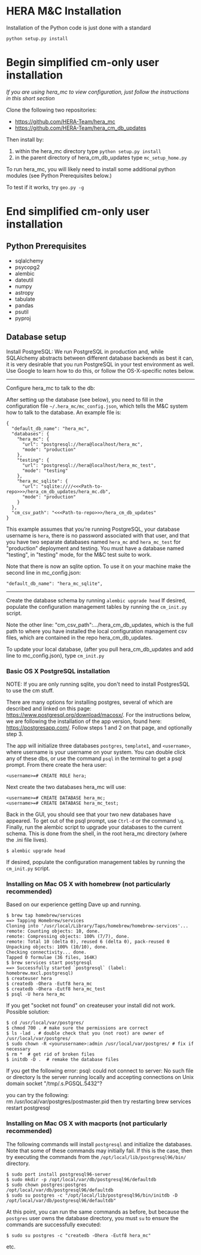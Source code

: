 HERA M&C Installation
=====================

Installation of the Python code is just done with a standard
```
python setup.py install
```

# Begin simplified cm-only user installation
*If you are using hera_mc to view configuration, just follow the instructions in this short section*

Clone the following two repositories:
* https://github.com/HERA-Team/hera_mc
* https://github.com/HERA-Team/hera_cm_db_updates

Then install by:
1. within the hera_mc directory type `python setup.py install`
2.  in the parent directory of hera_cm_db_updates type `mc_setup_home.py`

To run hera_mc, you will likely need to install some additional python modules (see Python Prerequisites below.)

To test if it works, try `geo.py -g`
# End simplified cm-only user installation


Python Prerequisites
--------------
- sqlalchemy
- psycopg2
- alembic
- dateutil
- numpy
- astropy
- tabulate
- pandas
- psutil
- pyproj

Database setup
--------------

Install PostgreSQL:
We run PostgreSQL in production and, while SQLAlchemy abstracts between
different database backends as best it can, it is very desirable that you run
PostgreSQL in your test environment as well. Use Google to learn how to do
this, or follow the OS-X-specific notes below.

_____________________________________
Configure hera_mc to talk to the db:

After setting up the database (see below), you need to fill in the configuration file
`~/.hera_mc/mc_config.json`, which tells the M&C system how to talk to the
database. An example file is:

```
{
  "default_db_name": "hera_mc",
  "databases": {
    "hera_mc": {
      "url": "postgresql://hera@localhost/hera_mc",
      "mode": "production"
    },
    "testing": {
      "url": "postgresql://hera@localhost/hera_mc_test",
      "mode": "testing"
    },
    "hera_mc_sqlite": {
      "url": "sqlite:////<<<Path-to-repo>>>/hera_cm_db_updates/hera_mc.db",
      "mode": "production"
    }
  },
  "cm_csv_path": "<<<Path-to-repo>>>/hera_cm_db_updates"
}
```

This example assumes that you’re running PostgreSQL, your database username is
`hera`, there is no password associated with that user, and that you have two
separate databases named `hera_mc` and `hera_mc_test` for "production"
deployment and testing. You must have a database named "testing", in "testing"
mode, for the M&C test suite to work.

Note that there is now an sqlite option.  To use it on your machine make the
second line in mc_config.json:
```
"default_db_name": "hera_mc_sqlite",
```

_____________________________________
Create the database schema by running `alembic upgrade head`
If desired, populate the configuration management tables by running the `cm_init.py` script.

Note the other line:  "cm_csv_path":.../hera_cm_db_updates, which is the full path to where you
have installed the local configuration management csv files, which are contained in the repo
hera_cm_db_updates.

To update your local database, (after you pull hera_cm_db_updates and add line to mc_config.json),
type `cm_init.py`

### Basic OS X PostgreSQL installation

NOTE:  If you are only running sqlite, you don't need to install PostgresSQL to use the cm stuff.

There are many options for installing postgres, several of which are described and
linked on this page: https://www.postgresql.org/download/macosx/. For the
instructions below, we are following the installation of the app version, found
here: https://postgresapp.com/. Follow steps 1 and 2 on that page, and optionally step 3.

The app will initialize three databases `postgres`, `template1`, and `<username>`, where username
is your username on your system. You can double click any of these dbs, or use the
command `psql` in the terminal to get a psql prompt. From there create the hera user:

`<username>=# CREATE ROLE hera;`

Next create the two databases hera_mc will use:

```
<username>=# CREATE DATABASE hera_mc;
<username>=# CREATE DATABASE hera_mc_test;
```

Back in the GUI, you should see that your two new databases have appeared.
To get out of the psql prompt, use `Ctrl-d` or the command `\q`.
Finally, run the alembic script to upgrade your databases to the current schema.
This is done from the shell, in the root hera_mc directory (where the .ini file lives).

`$ alembic upgrade head`

If desired, populate the configuration management tables by running the `cm_init.py` script.

### Installing on Mac OS X with homebrew (not particularly recommended)

Based on our experience getting Dave up and running.

```
$ brew tap homebrew/services
==> Tapping Homebrew/services
Cloning into '/usr/local/Library/Taps/homebrew/homebrew-services'...
remote: Counting objects: 10, done.
remote: Compressing objects: 100% (7/7), done.
remote: Total 10 (delta 0), reused 6 (delta 0), pack-reused 0
Unpacking objects: 100% (10/10), done.
Checking connectivity... done.
Tapped 0 formulae (36 files, 164K)
$ brew services start postgresql
==> Successfully started `postgresql` (label: homebrew.mxcl.postgresql)
$ createuser hera
$ createdb -Ohera -Eutf8 hera_mc
$ createdb -Ohera -Eutf8 hera_mc_test
$ psql -U hera hera_mc
```

If you get "socket not found" on createuser your install did not work. Possible solution:

```
$ cd /usr/local/var/postgres/
$ chmod 700 . # make sure the permissions are correct
$ ls -lad . # double check that you (not root) are owner of /usr/local/var/postgres/
$ sudo chown -R <yourusername>:admin /usr/local/var/postgres/ # fix if necessary
$ rm *  # get rid of broken files
$ initdb -D .  # remake the database files
```

If you get the following error:
psql: could not connect to server: No such file or directory
  Is the server running locally and accepting
  connections on Unix domain socket "/tmp/.s.PGSQL.5432"?

you can try the following:  
    rm /usr/local/var/postgres/postmaster.pid
then try restarting
    brew services restart postgresql

### Installing on Mac OS X with macports (not particularly recommended)

The following commands will install `postgresql` and initialize the databases. Note that some of
these commands may initially fail. If this is the case, then try executing the commands from the
`/opt/local/lib/postgresql96/bin/` directory.

```
$ sudo port install postgresql96-server
$ sudo mkdir -p /opt/local/var/db/postgresql96/defaultdb
$ sudo chown postgres:postgres /opt/local/var/db/postgresql96/defaultdb
$ sudo su postgres -c "/opt/local/lib/postgresql96/bin/initdb -D /opt/local/var/db/postgresql96/defaultdb"
```

At this point, you can run the same commands as before, but because the `postgres` user owns the database
directory, you must `su` to ensure the commands are successfully executed:

```
$ sudo su postgres -c "createdb -Ohera -Eutf8 hera_mc"
```
etc.
